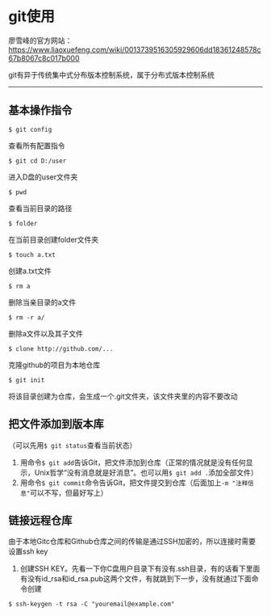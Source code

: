 # git使用

廖雪峰的官方网站：https://www.liaoxuefeng.com/wiki/0013739516305929606dd18361248578c67b8067c8c017b000

git有异于传统集中式分布版本控制系统，属于分布式版本控制系统
***
## 基本操作指令
```
$ git config
```
查看所有配置指令
```
$ git cd D:/user
```
进入D盘的user文件夹
```
$ pwd
```
查看当前目录的路径
```
$ folder
```
在当前目录创建folder文件夹
```
$ touch a.txt
```
创建a.txt文件
```
$ rm a
```
删除当亲目录的a文件
```
$ rm -r a/
```
删除a文件以及其子文件
```
$ clone http://github.com/...
```
克隆github的项目为本地仓库
```
$ git init
```
将该目录创建为仓库，会生成一个.git文件夹，该文件夹里的内容不要改动

## 把文件添加到版本库
（可以先用`$ git status`查看当前状态）
1. 用命令`$ git add`告诉Git，把文件添加到仓库（正常的情况就是没有任何显示，Unix哲学“没有消息就是好消息”。也可以用`$ git add .`添加全部文件）
2. 用命令`$ git commit`命令告诉Git，把文件提交到仓库（后面加上`-m "注释信息"`可以不写，但最好写上）

## 链接远程仓库
由于本地Gitc仓库和Github仓库之间的传输是通过SSH加密的，所以连接时需要设置ssh key
1. 创建SSH KEY。先看一下你C盘用户目录下有没有.ssh目录，有的话看下里面有没有id_rsa和id_rsa.pub这两个文件，有就跳到下一步，没有就通过下面命令创建
```
$ ssh-keygen -t rsa -C "youremail@example.com"
```